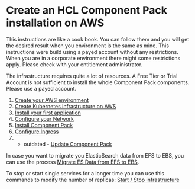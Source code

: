Create an HCL Component Pack installation on AWS
================================================

This instructions are like a cook book. You can follow them and you will get the desired result when you environment is the same as mine. This instructions were build using a payed account without any restrictions. When you are in a corporate environment there might some restrictions apply. Please check with your entitlement administrator.

The infrastructure requires quite a lot of resources. A Free Tier or Trial Account is not sufficient to install the whole Component Pack
components. Please use a payed account.

1. [Create your AWS environment](chapter1.html)
2. [Create Kubernetes infrastructure on AWS](chapter2.html)
3. [Install your first application](chapter3.html)
4. [Configure your Network](chapter4.html)
5. [Install Component Pack](chapter5.html)
6. [Configure Ingress](chapter6.html)
7. - outdated - [Update Component Pack](chapter7.html)

In case you want to migrate you ElasticSearch data from EFS to EBS, you can use the process [Migrate ES Data from EFS to EBS](migrate_es_data.html).

To stop or start single services for a longer time you can use this commands to modify the number of replicas: [Start / Stop infrastructure](../kubernetes/Start_Stop.html)

